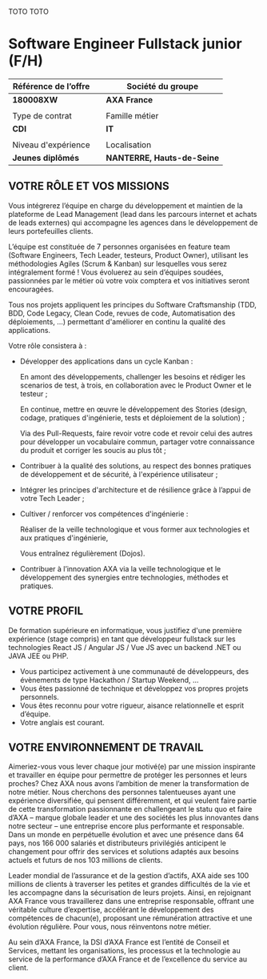 TOTO TOTO

# Software Engineer Fullstack junior (F/H)

| Référence de l’offre |   | Société du groupe        |
|----------------------|---|--------------------------|
| **180008XW**             |   | **AXA France**               |
|                      |   |                          |
| Type de contrat      |   | Famille métier           |
| **CDI**                  |   |**IT**                      |
|                      |   |                          |
| Niveau d'expérience  |   | Localisation             |
| **Jeunes diplômés**      |   | **NANTERRE, Hauts-de-Seine** |



## VOTRE RÔLE ET VOS MISSIONS

Vous intégrerez l’équipe en charge du développement et maintien de la plateforme de Lead Management (lead dans les parcours internet et achats de leads externes) qui accompagne les agences dans le développement de leurs portefeuilles clients.

L’équipe est constituée de 7 personnes organisées en feature team (Software Engineers, Tech Leader, testeurs, Product Owner), utilisant les méthodologies Agiles (Scrum & Kanban) sur lesquelles vous serez intégralement formé ! Vous évoluerez au sein d’équipes soudées, passionnées par le métier où votre voix comptera et vos initiatives seront encouragées.

Tous nos projets appliquent les principes du Software Craftsmanship (TDD, BDD, Code Legacy, Clean Code, revues de code, Automatisation des déploiements, ...) permettant d'améliorer en continu la qualité des applications.

Votre rôle consistera à :

- Développer des applications dans un cycle Kanban :

    En amont des développements, challenger les besoins et rédiger les scenarios de test, à trois, en collaboration avec le Product Owner et le testeur ;

    En continue, mettre en œuvre le développement des Stories (design, codage, pratiques d'ingénierie, tests et déploiement de la solution) ;

    Via des Pull-Requests, faire revoir votre code et revoir celui des autres pour développer un vocabulaire commun, partager votre connaissance du produit et corriger les soucis au plus tôt ;

- Contribuer à la qualité des solutions, au respect des bonnes pratiques de développement et de sécurité, à l'expérience utilisateur ;

- Intégrer les principes d'architecture et de résilience grâce à l’appui de votre Tech Leader ;

- Cultiver / renforcer vos compétences d'ingénierie :

    Réaliser de la veille technologique et vous former aux technologies et aux pratiques d'ingénierie,

    Vous entraînez régulièrement (Dojos).

- Contribuer à l’innovation AXA via la veille technologique et le développement des synergies entre technologies, méthodes et pratiques.

## VOTRE PROFIL

De formation supérieure en informatique, vous justifiez d'une première expérience (stage compris) en tant que développeur fullstack sur les technologies React JS / Angular JS / Vue JS avec un backend .NET ou JAVA JEE ou PHP.

- Vous participez activement à une communauté de développeurs, des évènements de type Hackathon / Startup Weekend, …
- Vous êtes passionné de technique et développez vos propres projets personnels.
- Vous êtes reconnu pour votre rigueur, aisance relationnelle et esprit d’équipe. 
- Votre anglais est courant.

## VOTRE ENVIRONNEMENT DE TRAVAIL

Aimeriez-vous vous lever chaque jour motivé(e) par une mission inspirante et travailler en équipe pour permettre de protéger les personnes et leurs proches? Chez AXA nous avons l’ambition de mener la transformation de notre métier. Nous cherchons des personnes talentueuses ayant une expérience diversifiée, qui pensent différemment, et qui veulent faire partie de cette transformation passionnante en challengeant le statu quo et faire d’AXA – marque globale leader et une des sociétés les plus innovantes dans notre secteur – une entreprise encore plus performante et responsable. Dans un monde en perpétuelle évolution et avec une présence dans 64 pays, nos 166 000 salariés et distributeurs privilégiés anticipent le changement pour offrir des services et solutions adaptés aux besoins actuels et futurs de nos 103 millions de clients.

Leader mondial de l’assurance et de la gestion d’actifs, AXA aide ses 100 millions de clients à traverser les petites et grandes difficultés de la vie et les accompagne dans la sécurisation de leurs projets. Ainsi, en rejoignant AXA France vous travaillerez dans une entreprise responsable, offrant une véritable culture d’expertise, accélérant le développement des compétences de chacun(e), proposant une rémunération attractive et une évolution régulière. Pour vous, nous réinventons notre métier.

Au sein d’AXA France, la DSI d’AXA France est l’entité de Conseil et Services, mettant les organisations, les processus et la technologie au service de la performance d’AXA France et de l’excellence du service au client.
